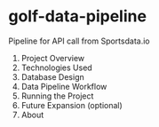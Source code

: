 # golf-data-pipeline
Pipeline for API call from Sportsdata.io
1. Project Overview
2. Technologies Used
3. Database Design
4. Data Pipeline Workflow
5. Running the Project
6. Future Expansion (optional)
7. About
